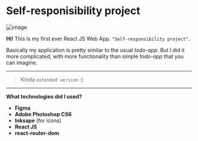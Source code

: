 # Self-responisibility project

![image](https://i.imgur.com/43e6Smd.png)

**Hi!**
This is my first ever React JS Web App. `"Self-responsibility project"`.

Basically my application is pretty similar to the usual *todo-app*. But I did it more complicated, with more functionality than simple *todo-app* that you can imagine.

---

> Kinda `extended version` :)

---

**What technologies did I used?**

- **Figma**
- **Adobe Photoshop CS6**
- **Inksape** (for icons)
- **React JS**
- **react-router-dom**
